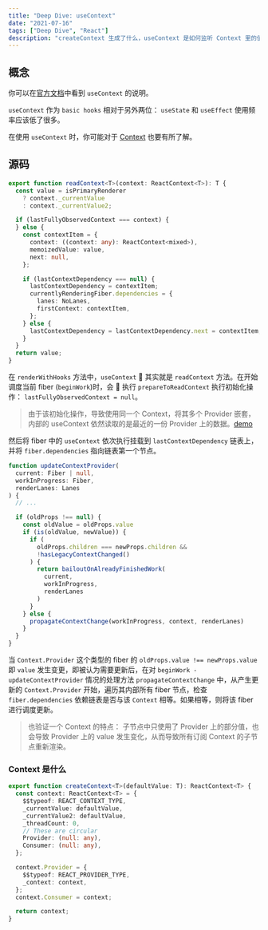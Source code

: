 ```yaml
---
title: "Deep Dive: useContext"
date: "2021-07-16"
tags: ["Deep Dive", "React"]
description: "createContext 生成了什么，useContext 是如何监听 Context 里的值的。"
---
```


## 概念

你可以在[官方文档](https://reactjs.org/docs/hooks-reference.html#usecontext)中看到 `useContext` 的说明。

`useContext` 作为 `basic hooks` 相对于另外两位： `useState` 和 `useEffect` 使用频率应该低了很多。

在使用 `useContext` 时，你可能对于 [Context](https://reactjs.org/docs/context.html) 也要有所了解。

## 源码

```ts
export function readContext<T>(context: ReactContext<T>): T {
  const value = isPrimaryRenderer
    ? context._currentValue
    : context._currentValue2;

  if (lastFullyObservedContext === context) {
  } else {
    const contextItem = {
      context: ((context: any): ReactContext<mixed>),
      memoizedValue: value,
      next: null,
    };

    if (lastContextDependency === null) {
      lastContextDependency = contextItem;
      currentlyRenderingFiber.dependencies = {
        lanes: NoLanes,
        firstContext: contextItem,
      };
    } else {
      lastContextDependency = lastContextDependency.next = contextItem;
    }
  }
  return value;
}
```

在 `renderWithHooks` 方法中，`useContext`  其实就是 `readContext` 方法。在开始调度当前 fiber (`beginWork`)时，会  执行 `prepareToReadContext` 执行初始化操作： `lastFullyObservedContext = null`。

> 由于该初始化操作，导致使用同一个 Context，将其多个 Provider 嵌套，内部的 useContext 依然读取的是最近的一份 Provider 上的数据。[demo](https://codesandbox.io/s/react-usecontext-nested-omynj)

然后将 fiber 中的 `useContext` 依次执行挂载到 `lastContextDependency` 链表上，并将 `fiber.dependencies` 指向链表第一个节点。

```ts
function updateContextProvider(
  current: Fiber | null,
  workInProgress: Fiber,
  renderLanes: Lanes
) {
  // ...

  if (oldProps !== null) {
    const oldValue = oldProps.value
    if (is(oldValue, newValue)) {
      if (
        oldProps.children === newProps.children &&
        !hasLegacyContextChanged()
      ) {
        return bailoutOnAlreadyFinishedWork(
          current,
          workInProgress,
          renderLanes
        )
      }
    } else {
      propagateContextChange(workInProgress, context, renderLanes)
    }
  }
}
```

当 `Context.Provider` 这个类型的 fiber 的 `oldProps.value !== newProps.value` 即 `value` 发生变更，即被认为需要更新后，在对 `beginWork - updateContextProvider` 情况的处理方法 `propagateContextChange` 中，从产生更新的 `Context.Provider` 开始，遍历其内部所有 fiber 节点，检查 `fiber.dependencies` 依赖链表是否与该 `Context` 相等。如果相等，则将该 fiber 进行调度更新。

> 也验证一个 Context 的特点： 子节点中只使用了 Provider 上的部分值，也会导致 Provider 上的 value 发生变化，从而导致所有订阅 Context 的子节点重新渲染。

### Context 是什么

```ts
export function createContext<T>(defaultValue: T): ReactContext<T> {
  const context: ReactContext<T> = {
    $$typeof: REACT_CONTEXT_TYPE,
    _currentValue: defaultValue,
    _currentValue2: defaultValue,
    _threadCount: 0,
    // These are circular
    Provider: (null: any),
    Consumer: (null: any),
  };

  context.Provider = {
    $$typeof: REACT_PROVIDER_TYPE,
    _context: context,
  };
  context.Consumer = context;

  return context;
}
```

